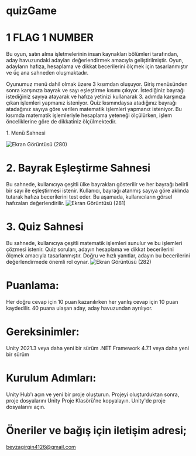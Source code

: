 # quizGame
 # 1 FLAG 1 NUMBER 
 
<p>Bu oyun, satın alma işletmelerinin insan kaynakları bölümleri tarafından, aday havuzundaki adayları değerlendirmek amacıyla geliştirilmiştir. Oyun, adayların hafıza, hesaplama ve dikkat becerilerini ölçmek için tasarlanmıştır ve üç ana sahneden oluşmaktadır.</p>
<p>Oyunumuz menü dahil olmak üzere 3 kısımdan oluşuyor. Giriş menüsünden sonra karşınıza bayrak ve sayı eşleştirme kısımı çıkıyor. İstediğiniz bayrağı istediğiniz sayıya atayarak ve hafıza yetinizi kullanarak 3. adımda karşınıza çıkan işlemleri yapmanız isteniyor. Quiz kısmındaysa atadığınız bayrağı atadağınız sayıya göre verilen matematik işlemleri yapmanız isteniyor. Bu kısımda matematik işlemleriyle hesaplama yeteneği ölçülürken, işlem önceliklerine göre de dikkatiniz ölçülmektedir. </p
                                                                                                                                    
# 1. Menü Sahnesi
![Ekran Görüntüsü (280)](https://github.com/giirgiinbeyza/quizGame/assets/148092379/1fad4c81-4952-4c05-a65f-251ebd578788)

# 2. Bayrak Eşleştirme Sahnesi
Bu sahnede, kullanıcıya çeşitli ülke bayrakları gösterilir ve her bayrağı belirli bir sayı ile eşleştirmesi istenir. Kullanıcı, bayrağı atanmış sayıya göre aklında tutarak hafıza becerilerini test eder. Bu aşamada, kullanıcıların görsel hafızaları değerlendirilir.
![Ekran Görüntüsü (281)](https://github.com/giirgiinbeyza/quizGame/assets/148092379/ba00a79c-8759-4fdb-9ab3-7f5675909152)

# 3. Quiz Sahnesi
Bu sahnede, kullanıcıya çeşitli matematik işlemleri sunulur ve bu işlemleri çözmesi istenir. Quiz soruları, adayın hesaplama ve dikkat becerilerini ölçmek amacıyla tasarlanmıştır. Doğru ve hızlı yanıtlar, adayın bu becerilerini değerlendirmede önemli rol oynar.
![Ekran Görüntüsü (282)](https://github.com/giirgiinbeyza/quizGame/assets/148092379/1234a509-9ddb-4b21-8654-9f4b2af0213e)

# Puanlama: 
Her doğru cevap için 10 puan kazanılırken her yanlış cevap için 10 puan kaydedilir. 40 puana ulaşan aday, aday havuzundan ayrılıyor.
# Gereksinimler:
Unity 2021.3 veya daha yeni bir sürüm
.NET Framework 4.7.1 veya daha yeni bir sürüm
# Kurulum Adımları:
Unity Hub'ı açın ve yeni bir proje oluşturun.
Projeyi oluşturduktan sonra, proje dosyalarını Unity Proje Klasörü'ne kopyalayın.
Unity'de proje dosyalarını açın.
# Öneriler ve bağış için iletişim adresi;
beyzagirgin4126@gmail.com
